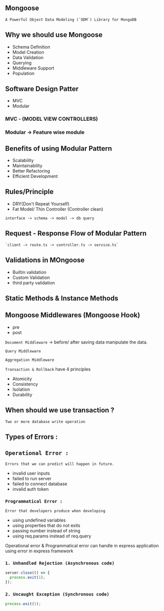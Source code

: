 ## Mongoose

    A Powerful Object Data Modeling (`ODM`) Library for MongoDB

## Why we should use Mongoose

- Schema Definition
- Model Creation
- Data Validation
- Querying
- Middleware Support
- Population

## Software Design Patter

- MVC
- Modular

### MVC - (MODEL VIEW CONTROLLERS)

### Modular -> Feature wise module

## Benefits of using Modular Pattern

- Scalability
- Maintainability
- Better Refactoring
- Efficient Development

## Rules/Principle

- DRY(Don't Repeat Yourself)
- Fat Model/ Thin Controller (Controller clean)

`interface -> schema -> model -> db query`

## Request - Response Flow of Modular Pattern

    `client -> route.ts -> controller.ts -> service.ts`

## Validations in MOngoose

- Builtin validation
- Custom Validation
- third party validation

## Static Methods & Instance Methods

## Mongoose Middlewares (Mongoose Hook)

- pre
- post

`Document Middleware` -> before/ after saving data manipulate the data.

`Query Middleware`

`Aggregation Middleware`

`Transaction & Rollback` have 4 principles

- Atomicity
- Consistency
- Isolation
- Durability

## When should we use transaction ?

    Two or more database write operation

## Types of Errors :

## `Operational Error :`

    Errors that we can predict will happen in future.

- invalid user inputs
- failed to run server
- failed to connect database
- invalid auth token

### `Programmatical Error :`

    Error that developers produce when developing

- using undefined variables
- using properties that do not exits
- passing number instead of string
- using req.params instead of req.query

Operational error & Programmatical error can handle in express application using error in express framework

### `1. Unhandled Rejection (Asynchronous code)`

```js
server.close(() => {
  process.exit(1);
});
```

### `2. Uncaught Exception (Synchronous code)`

```js
process.exit(1);
```
